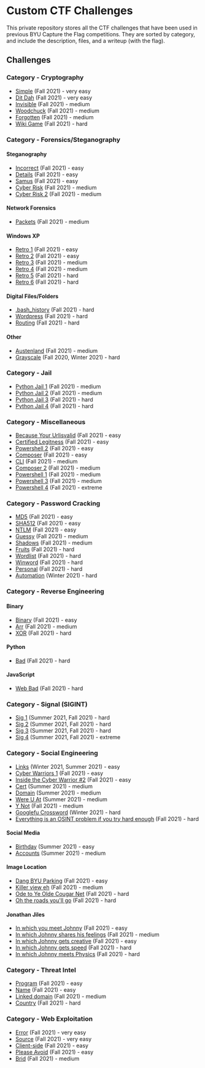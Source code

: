 # Custom CTF Challenges
This private repository stores all the CTF challenges that have been used in previous BYU Capture the Flag competitions. They are sorted by category, and include the description, files, and a writeup (with the flag). 

## Challenges
### Category - Cryptography
* [Simple](cryptography/simple) (Fall 2021) - very easy
* [Dit Dah](cryptography/ditdah) (Fall 2021) - very easy
* [Invisible](cryptography/invisible) (Fall 2021) - medium
* [Woodchuck](cryptography/woodchuck) (Fall 2021) - medium
* [Forgotten](cryptography/forgotten) (Fall 2021) - medium
* [Wiki Game](cryptography/wikigame) (Fall 2021) - hard

### Category - Forensics/Steganography
#### Steganography
* [Incorrect](forensics-steganography/incorrect) (Fall 2021) - easy
* [Details](forensics-steganography/details) (Fall 2021) - easy
* [Samus](forensics-steganography/samus) (Fall 2021) - easy
* [Cyber Risk](forensics-steganography/cyberrisk) (Fall 2021) - medium
* [Cyber Risk 2](forensics-steganography/cyberrisk2) (Fall 2021) - medium

#### Network Forensics
* [Packets](forensics-steganography/packets) (Fall 2021) - medium

#### Windows XP
* [Retro 1](forensics-steganography/retro1) (Fall 2021) - easy
* [Retro 2](forensics-steganography/retro2) (Fall 2021) - easy
* [Retro 3](forensics-steganography/retro3) (Fall 2021) - medium
* [Retro 4](forensics-steganography/retro4) (Fall 2021) - medium
* [Retro 5](forensics-steganography/retro5) (Fall 2021) - hard
* [Retro 6](forensics-steganography/retro6) (Fall 2021) - hard

#### Digital Files/Folders
* [.bash_history](forensics-steganography/bash_history) (Fall 2021) - hard
* [Wordpress](forensics-steganography/wordpress) (Fall 2021) - hard
* [Routing](forensics-steganography/routing) (Fall 2021) - hard

#### Other
* [Austenland](forensics-steganography/austenland) (Fall 2021) - medium
* [Grayscale](forensics-steganography/grayscale) (Fall 2020, Winter 2021) - hard

### Category - Jail
* [Python Jail 1](jail/python_jail_1) (Fall 2021) - medium
* [Python Jail 2](jail/python_jail_2) (Fall 2021) - medium
* [Python Jail 3](jail/python_jail_3) (Fall 2021) - hard
* [Python Jail 4](jail/python_jail_4) (Fall 2021) - hard

### Category - Miscellaneous
* [Because Your Urlisvalid](miscellaneous/because-your-urlisvalid) (Fall 2021) - easy
* [Certified Legitness](miscellaneous/certified-legitness) (Fall 2021) - easy
* [Powershell 2](miscellaneous/powershell2) (Fall 2021) - easy
* [Composer](miscellaneous/composer) (Fall 2021) - easy
* [CLI](miscellaneous/cli) (Fall 2021) - medium
* [Composer 2](miscellaneous/composer2) (Fall 2021) - medium
* [Powershell 1](miscellaneous/powershell1) (Fall 2021) - medium
* [Powershell 3](miscellaneous/powershell3) (Fall 2021) - medium
* [Powershell 4](miscellaneous/powershell4) (Fall 2021) - extreme

### Category - Password Cracking
* [MD5](password-cracking/md5) (Fall 2021) - easy
* [SHA512](password-cracking/sha512) (Fall 2021) - easy
* [NTLM](password-cracking/ntlm) (Fall 2021) - easy
* [Guessy](password-cracking/guessy) (Fall 2021) - medium
* [Shadows](password-cracking/shadows) (Fall 2021) - medium
* [Fruits](password-cracking/fruits) (Fall 2021) - hard
* [Wordlist](password-cracking/wordlist) (Fall 2021) - hard
* [Winword](password-cracking/winword) (Fall 2021) - hard
* [Personal](password-cracking/personal) (Fall 2021) - hard
* [Automation](password-cracking/automation) (Winter 2021) - hard

### Category - Reverse Engineering
#### Binary
* [Binary](reverse-engineering/binary) (Fall 2021) - easy
* [Arr](reverse-engineering/arr) (Fall 2021) - medium
* [XOR](reverse-engineering/xor) (Fall 2021) - hard

#### Python
* [Bad](reverse-engineering/bad) (Fall 2021) - hard

#### JavaScript
* [Web Bad](reverse-engineering/web_bad) (Fall 2021) - hard

### Category - Signal (SIGINT)
* [Sig 1](signal/sig1) (Summer 2021, Fall 2021)  - hard
* [Sig 2](signal/sig2) (Summer 2021, Fall 2021)  - hard
* [Sig 3](signal/sig3) (Summer 2021, Fall 2021)  - hard
* [Sig 4](signal/sig4) (Summer 2021, Fall 2021)  - extreme

### Category - Social Engineering
* [Links](social-engineering/links) (Winter 2021, Summer 2021) - easy
* [Cyber Warriors 1](social-engineering/Image%20search) (Fall 2021) - easy
* [Inside the Cyber Warrior #2](social-engineering/Image%20search) (Fall 2021) - easy
* [Cert](social-engineering/cert) (Summer 2021) - medium
* [Domain](social-engineering/domain) (Summer 2021) - medium
* [Were U At](social-engineering/wereuat) (Summer 2021) - medium
* [Y Not](social-engineering/self_loath_chal) (Fall 2021) - medium
* [Googlefu Crossword](social-engineering/googlefu) (Winter 2021) - hard
* [Everything is an OSINT problem if you try hard enough](social-engineering/self_loath_chal) (Fall 2021) - hard

#### Social Media
* [Birthday](social-engineering/birthday) (Summer 2021) - easy
* [Accounts](social-engineering/accounts) (Summer 2021) - medium

#### Image Location
* [Dang BYU Parking](social-engineering/Image%20search) (Fall 2021) - easy
* [Killer view eh](social-engineering/Image%20search) (Fall 2021) - medium
* [Ode to Ye Olde Cougar Net](social-engineering/Image%20search) (Fall 2021) - hard
* [Oh the roads you'll go](social-engineering/Image%20search) (Fall 2021) - hard

#### Jonathan Jiles
* [In which you meet Johnny](social-engineering/Jonathan%20Jiles) (Fall 2021) - easy
* [In which Johnny shares his feelings](social-engineering/Jonathan%20Jiles) (Fall 2021) - medium
* [In which Johnny gets creative](social-engineering/Jonathan%20Jiles) (Fall 2021) - easy
* [In which Johnny gets speed](social-engineering/Jonathan%20Jiles) (Fall 2021) - hard
* [In which Johnny meets Physics](social-engineering/Jonathan%20Jiles) (Fall 2021) - hard

### Category - Threat Intel
* [Program](threat-intel/program) (Fall 2021) - easy
* [Name](threat-intel/name) (Fall 2021) - easy
* [Linked domain](threat-intel/linkeddomain) (Fall 2021) - medium
* [Country](threat-intel/country) (Fall 2021) - hard

### Category - Web Exploitation
* [Error](web/error) (Fall 2021) - very easy
* [Source](web/source) (Fall 2021) - very easy
* [Client-side](web/clientside) (Fall 2021) - easy
* [Please Avoid](web/pleaseavoid) (Fall 2021) - easy
* [Brid](web/brid) (Fall 2021) - medium